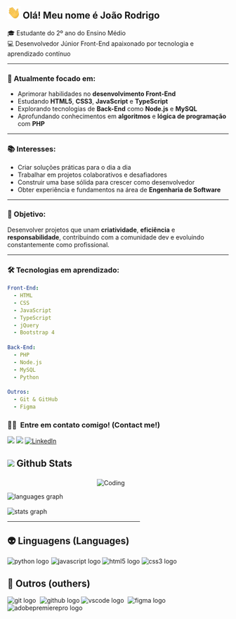 ## <img src="https://raw.githubusercontent.com/ABSphreak/ABSphreak/master/gifs/Hi.gif" width="30px"> Olá! Meu nome é João Rodrigo

🎓 Estudante do 2º ano do Ensino Médio    
💻 Desenvolvedor Júnior Front-End apaixonado por tecnologia e aprendizado contínuo  

---

### 🚀 Atualmente focado em:

- Aprimorar habilidades no **desenvolvimento Front-End**
- Estudando **HTML5**, **CSS3**, **JavaScript** e **TypeScript**
- Explorando tecnologias de **Back-End** como **Node.js** e **MySQL**
- Aprofundando conhecimentos em **algoritmos** e **lógica de programação** com **PHP**

---

### 📚 Interesses:

- Criar soluções práticas para o dia a dia  
- Trabalhar em projetos colaborativos e desafiadores  
- Construir uma base sólida para crescer como desenvolvedor  
- Obter experiência e fundamentos na área de **Engenharia de Software**

---

### 🎯 Objetivo:

Desenvolver projetos que unam **criatividade**, **eficiência** e **responsabilidade**, contribuindo com a comunidade dev e evoluindo constantemente como profissional.

---

### 🛠️ Tecnologias em aprendizado:

```yaml
Front-End:
  - HTML
  - CSS
  - JavaScript
  - TypeScript
  - jQuery
  - Bootstrap 4

Back-End:
  - PHP
  - Node.js
  - MySQL
  - Python

Outros:
  - Git & GitHub
  - Figma


```


### 🤝🏻 &nbsp;Entre em contato comigo! (Contact me!)
<a href="https://instagram.com/_joaoroodrigo"><img src="https://img.shields.io/badge/__joaoroodrigo-E4405F?style=flat&logo=Instagram&logoColor=white"/></a>
<a href="mailto:joaofreire2408@gmail.com"><img src="https://img.shields.io/badge/-joaofreire2408@gmail.com-D14836?style=flat&logo=Gmail&logoColor=white"/></a>
<a href="https://www.linkedin.com/in/jo%C3%A3o-rodrigo-ferreira-freire-a6b23b319/"><img src="https://img.shields.io/badge/linkedin-%230A66C2.svg?style=plastic&logo=linkedin&logoColor=white" alt="LinkedIn"/></a>


## <picture> <img src = "https://media2.giphy.com/media/QssGEmpkyEOhBCb7e1/giphy.gif?cid=ecf05e47a0n3gi1bfqntqmob8g9aid1oyj2wr3ds3mg700bl&rid=giphy.gif" width = 30px>  </picture> Github Stats



<!--- stats & Trophy (start) -->

<p align="left">
  <!--- stats (start) -->
<h3></h3>
<img align="right" alt="Coding" width="300" src="https://cdn.dribbble.com/users/1277312/screenshots/14733298/media/39b1045e593737587dd60e42c8422d1f.gif" >
<br>





<img src="https://github-readme-stats.vercel.app/api/top-langs?username=JoaoBruto&locale=en&hide_title=false&layout=compact&card_width=320&langs_count=5&theme=tokyonight&hide_border=false"  width="453" alt="languages graph"  />   <br> <br>
<img src="https://github-readme-stats.vercel.app/api?username=JoaoBruto&hide_title=false&hide_rank=false&show_icons=true&include_all_commits=true&count_private=true&disable_animations=false&theme=tokyonight&locale=en&hide_border=false" height="190" alt="stats graph"  />








<hr width="60%" >
  

  
## 👽 Linguagens (Languages)
<img src="https://cdn.jsdelivr.net/gh/devicons/devicon/icons/python/python-original.svg" height="30" width="40" alt="python logo"  /><img width="1" />
<img src="https://cdn.jsdelivr.net/gh/devicons/devicon/icons/javascript/javascript-original.svg" height="30"  width="40" alt="javascript logo"  />
<img src="https://cdn.jsdelivr.net/gh/devicons/devicon/icons/html5/html5-original.svg" height="30"  width="40" alt="html5 logo"  />
<img src="https://cdn.jsdelivr.net/gh/devicons/devicon/icons/css3/css3-original.svg" height="30"  width="40" alt="css3 logo"  />


## 🐛 Outros (outhers)
<div align="left">
  <img src="https://cdn.jsdelivr.net/gh/devicons/devicon/icons/git/git-original.svg" height="30"  width="40" alt="git logo"  />
  <img width="1" />
  <img src="https://skillicons.dev/icons?i=github" height="30" width="40" alt="github logo"  />
  <img src="https://cdn.jsdelivr.net/gh/devicons/devicon/icons/vscode/vscode-original.svg" height="30"  width="40" alt="vscode logo"  />
  <img width="1" />
  <img src="https://cdn.jsdelivr.net/gh/devicons/devicon/icons/figma/figma-original.svg" height="30"  width="40" alt="figma logo"  />
  <img width="1" />
  <img src="https://skillicons.dev/icons?i=pr" height="30" width="40" alt="adobepremierepro logo"  />
  
  






<td width="50%" align="center">


 

  </td>
</tr>
</table



<img align="right" alt="GIF" src="https://media.giphy.com/media/836HiJc7pgzy8iNXCn/giphy.gif" />






   



